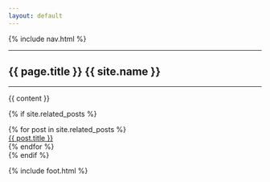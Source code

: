 ```yaml
---
layout: default
---
```

{% include nav.html %}

<div class="container">
  <div class="row">
    <div class="box">
      <div class="col-lg-12">
        <hr>
        <h2 class="intro-text text-center">{{ page.title }} <strong>{{ site.name }}</strong></h2>
        <hr>
      </div>
      {{ content }}
    </div>
  </div>

  {% if site.related_posts %}
    <div class="row">
      <div class="box">
        {% for post in site.related_posts %}
        <div class="col-lg-12">
          <a href="{{ post.url }}">{{ post.title }}</a>
        </div>
        {% endfor %}
      </div>
    </div>
  {% endif %}
</div><!-- /.container -->

{% include foot.html %}
